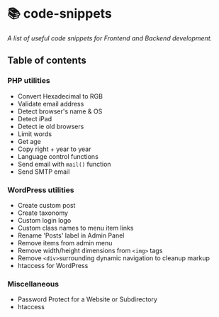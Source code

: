 # :books: code-snippets
_A list of useful code snippets for Frontend and Backend development._


## Table of contents

### PHP utilities
- Convert Hexadecimal to RGB
- Validate email address
- Detect browser's name & OS
- Detect iPad
- Detect ie old browsers
- Limit words
- Get age
- Copy right + year to year
- Language control functions
- Send email with `mail()` function
- Send SMTP email

### WordPress utilities
- Create custom post
- Create taxonomy
- Custom login logo
- Custom class names to menu item links
- Rename 'Posts' label in Admin Panel
- Remove items from admin menu
- Remove width/height dimensions from `<img>` tags
- Remove `<div>`surrounding dynamic navigation to cleanup markup
- htaccess for WordPress

### Miscellaneous
- Password Protect for a Website or Subdirectory
- htaccess